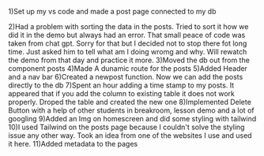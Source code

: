 1)Set up my vs code and made a post page connected to my db

2)Had a problem with sorting the data in the posts. Tried to sort it how we did it in the demo but always had an error. That small peace of code was taken from chat gpt. Sorry for that but I decided not to stop there fot long time. Just asked him to tell what am I doing wromg and why. Will rewatch the demo from that day and practice it more.
3)Moved the db out from the component posts
4)Made A dunamic route for the posts
5)Added Header and a nav bar
6)Created a newpost function. Now we can add the posts directly to the db
7)Spent an hour adding a time stamp to my posts. It appeared that if you add the column to existing table it does not work properly. Droped the table and created the new one
8)Implemented Delete Button with a help of other students in breakroom, lesson demo and a lot of googling
9)Added an Img on homescreen and did some styling with tailwind
10)I used Tailwind on the posts page because I couldn't solve the styling issue any other way. Took an idea from one of the websites I use and used it here.
11)Added metadata to the pages
